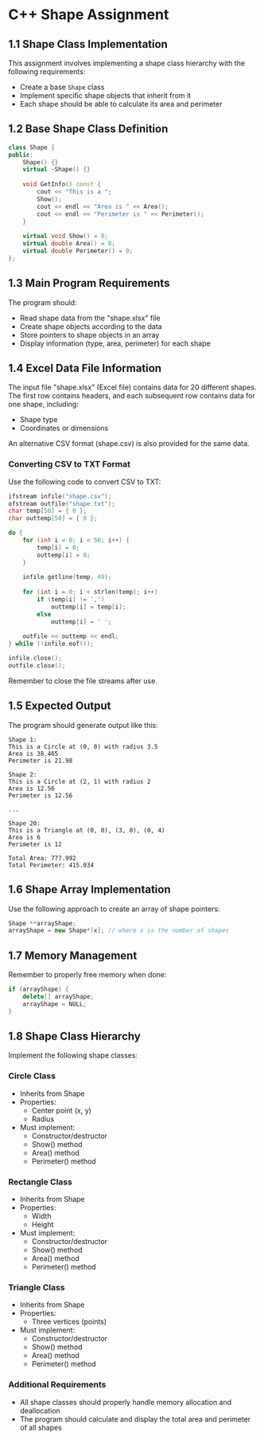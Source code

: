 # C++ Shape Assignment

## 1.1 Shape Class Implementation

This assignment involves implementing a shape class hierarchy with the following requirements:

- Create a base `Shape` class
- Implement specific shape objects that inherit from it
- Each shape should be able to calculate its area and perimeter

## 1.2 Base Shape Class Definition

```cpp
class Shape {
public:
    Shape() {}
    virtual ~Shape() {}
    
    void GetInfo() const {
        cout << "This is a ";
        Show();
        cout << endl << "Area is " << Area();
        cout << endl << "Perimeter is " << Perimeter();
    }
    
    virtual void Show() = 0;
    virtual double Area() = 0;
    virtual double Perimeter() = 0;
};
```

## 1.3 Main Program Requirements

The program should:
- Read shape data from the "shape.xlsx" file
- Create shape objects according to the data
- Store pointers to shape objects in an array
- Display information (type, area, perimeter) for each shape

## 1.4 Excel Data File Information

The input file "shape.xlsx" (Excel file) contains data for 20 different shapes. The first row contains headers, and each subsequent row contains data for one shape, including:
- Shape type
- Coordinates or dimensions

An alternative CSV format (shape.csv) is also provided for the same data.

### Converting CSV to TXT Format

Use the following code to convert CSV to TXT:

```cpp
ifstream infile("shape.csv");
ofstream outfile("shape.txt");
char temp[50] = { 0 };
char outtemp[50] = { 0 };

do {
    for (int i = 0; i < 50; i++) {
        temp[i] = 0;
        outtemp[i] = 0;
    }
    
    infile.getline(temp, 49);
    
    for (int i = 0; i < strlen(temp); i++)
        if (temp[i] != ',')
            outtemp[i] = temp[i];
        else
            outtemp[i] = ' ';
            
    outfile << outtemp << endl;
} while (!infile.eof());

infile.close();
outfile.close();
```

Remember to close the file streams after use.

## 1.5 Expected Output

The program should generate output like this:

```
Shape 1:
This is a Circle at (0, 0) with radius 3.5
Area is 38.465
Perimeter is 21.98

Shape 2:
This is a Circle at (2, 1) with radius 2
Area is 12.56
Perimeter is 12.56

...

Shape 20:
This is a Triangle at (0, 0), (3, 0), (0, 4)
Area is 6
Perimeter is 12

Total Area: 777.992
Total Perimeter: 415.034
```

## 1.6 Shape Array Implementation

Use the following approach to create an array of shape pointers:

```cpp
Shape **arrayShape;
arrayShape = new Shape*[x]; // where x is the number of shapes
```

## 1.7 Memory Management

Remember to properly free memory when done:

```cpp
if (arrayShape) {
    delete[] arrayShape;
    arrayShape = NULL;
}
```

## 1.8 Shape Class Hierarchy

Implement the following shape classes:

### Circle Class
- Inherits from Shape
- Properties:
  - Center point (x, y)
  - Radius
- Must implement:
  - Constructor/destructor
  - Show() method
  - Area() method
  - Perimeter() method

### Rectangle Class
- Inherits from Shape
- Properties:
  - Width
  - Height
- Must implement:
  - Constructor/destructor
  - Show() method
  - Area() method
  - Perimeter() method

### Triangle Class
- Inherits from Shape
- Properties:
  - Three vertices (points)
- Must implement:
  - Constructor/destructor
  - Show() method
  - Area() method
  - Perimeter() method

### Additional Requirements
- All shape classes should properly handle memory allocation and deallocation
- The program should calculate and display the total area and perimeter of all shapes
